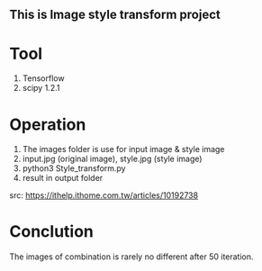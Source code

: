 ## This is Image style transform project

# Tool

1. Tensorflow
2. scipy 1.2.1

# Operation

1. The images folder is use for input image & style image
2. input.jpg (original image), style.jpg (style image)
3. python3 Style_transform.py
4. result in output folder

src: https://ithelp.ithome.com.tw/articles/10192738  

# Conclution

The images of combination is rarely no different after 50 iteration.
